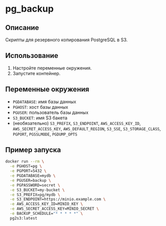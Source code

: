 # pg_backup

## Описание

Скрипты для резервного копирования PostgreSQL в S3.

## Использование

1. Настройте переменные окружения.
2. Запустите контейнер.

## Переменные окружения

- `PGDATABASE`: имя базы данных
- `PGHOST`: хост базы данных
- `PGUSER`: пользователь базы данных
- `S3_BUCKET`: имя S3 бакета
- (необязательно) `S3_PREFIX`, `S3_ENDPOINT`, `AWS_ACCESS_KEY_ID`, `AWS_SECRET_ACCESS_KEY`, `AWS_DEFAULT_REGION`, `S3_SSE`, `S3_STORAGE_CLASS`, `PGPORT`, `PGSSLMODE`, `PGDUMP_OPTS`

## Пример запуска

```sh
docker run --rm \
  -e PGHOST=pg \
  -e PGPORT=5432 \
  -e PGDATABASE=mydb \
  -e PGUSER=backup \
  -e PGPASSWORD=secret \
  -e S3_BUCKET=my-bucket \
  -e S3_PREFIX=pg/mydb \
  -e S3_ENDPOINT=https://minio.example.com \
  -e AWS_ACCESS_KEY_ID=MINIO_KEY \
  -e AWS_SECRET_ACCESS_KEY=MINIO_SECRET \
  -e BACKUP_SCHEDULE="* * * * *" \
  pg2s3:latest
```
